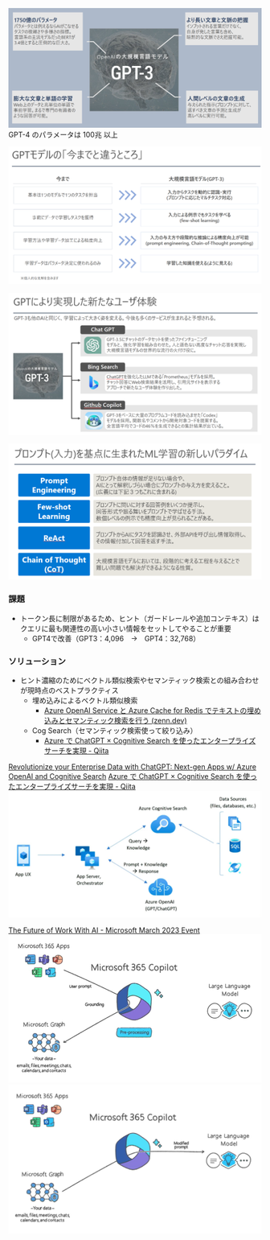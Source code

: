 ![](images/o9o9_2023-03-22-09-37-58.png)
GPT-4 のパラメータは 100兆 以上

![](images/o9o9_2023-03-22-09-38-58.png)

![](images/o9o9_2023-03-22-09-39-30.png)

![](images/o9o9_2023-03-22-09-31-15.png)

### 課題
- トークン長に制限があるため、ヒント（ガードレールや追加コンテキス）はクエリに最も関連性の高い小さい情報をセットしてやることが重要
  - GPT4で改善（GPT3：4,096　->　GPT4：32,768）
### ソリューション
- ヒント濃縮のためにベクトル類似検索やセマンティック検索との組み合わせが現時点のベストプラクティス
  - 埋め込みによるベクトル類似検索
    - [Azure OpenAI Service と Azure Cache for Redis でテキストの埋め込みとセマンティック検索を行う (zenn.dev)](https://zenn.dev/microsoft/articles/22d03aa3b2462c)
  - Cog Search（セマンティック検索使って絞り込み）
    - [Azure で ChatGPT × Cognitive Search を使ったエンタープライズサーチを実現 - Qiita](https://qiita.com/nohanaga/items/803c09b5a3a4e2d1776f)

[Revolutionize your Enterprise Data with ChatGPT: Next-gen Apps w/ Azure OpenAI and Cognitive Search](https://techcommunity.microsoft.com/t5/ai-applied-ai-blog/revolutionize-your-enterprise-data-with-chatgpt-next-gen-apps-w/ba-p/3762087)
[Azure で ChatGPT × Cognitive Search を使ったエンタープライズサーチを実現 - Qiita](https://qiita.com/nohanaga/items/803c09b5a3a4e2d1776f)
![](images/o9o9_2023-03-23-09-28-26.png)

[The Future of Work With AI - Microsoft March 2023 Event](https://www.youtube.com/watch?v=Bf-dbS9CcRU&t=1229s)
![](images/o9o9_2023-03-23-09-30-01.png)
![](images/o9o9_2023-03-23-09-30-08.png)